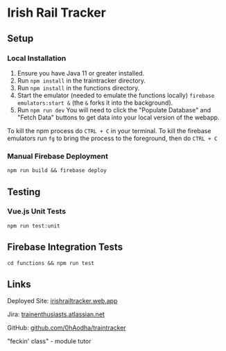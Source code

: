 # Irish Rail Tracker
## Setup
### Local Installation
1. Ensure you have Java 11 or greater installed. 
2. Run `npm install` in the traintracker directory. 
3. Run `npm install` in the functions directory. 
4. Start the emulator (needed to emulate the functions locally) `firebase emulators:start &` (the `&` forks it into the background). 
5. Run `npm run dev`
You will need to click the "Populate Database" and "Fetch Data" buttons to get data into your local version of the webapp. 

To kill the npm process do `CTRL + C` in your terminal. 
To kill the firebase emulators run `fg` to bring the process to the foreground, then do `CTRL + C`

### Manual Firebase Deployment
`npm run build && firebase deploy`

## Testing
### Vue.js Unit Tests
`npm run test:unit`

## Firebase Integration Tests
`cd functions && npm run test`

## Links
Deployed Site: [irishrailtracker.web.app](https://irishrailtracker.web.app/) 

Jira: [trainenthusiasts.atlassian.net](https://trainenthusiasts.atlassian.net/jira/software/projects/TE/boards/1)

GitHub: [github.com/0hAodha/traintracker](https://github.com/0hAodha/traintracker)

"feckin' class" - module tutor
